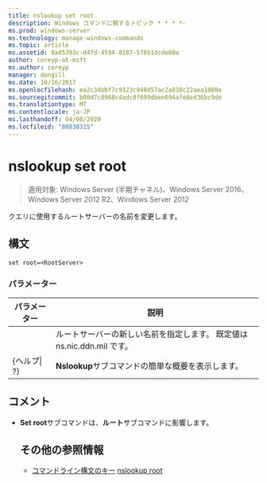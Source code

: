 ```yaml
---
title: nslookup set root
description: Windows コマンドに関するトピック * * * *-
ms.prod: windows-server
ms.technology: manage-windows-commands
ms.topic: article
ms.assetid: 8ad5393c-d4fd-4594-8187-576b1dcde60a
author: coreyp-at-msft
ms.author: coreyp
manager: dongill
ms.date: 10/16/2017
ms.openlocfilehash: ea2c34bbf7c9323c948d57ac2a838c22aea1008e
ms.sourcegitcommit: b00d7c8968c4adc8f699dbee694afe6ed36bc9de
ms.translationtype: MT
ms.contentlocale: ja-JP
ms.lasthandoff: 04/08/2020
ms.locfileid: "80838315"
---
```

# <a name="nslookup-set-root"></a>nslookup set root

>適用対象: Windows Server (半期チャネル)、Windows Server 2016、Windows Server 2012 R2、Windows Server 2012

クエリに使用するルートサーバーの名前を変更します。
## <a name="syntax"></a>構文
```
set root=<RootServer>
```
### <a name="parameters"></a>パラメーター

|    パラメーター    |                                   説明                                    |
|-----------------|----------------------------------------------------------------------------------|
|  <RootServer>   | ルートサーバーの新しい名前を指定します。 既定値は ns.nic.ddn.mil です。 |
| {ヘルプ&#124; ?} |              **Nslookup**サブコマンドの簡単な概要を表示します。               |

## <a name="remarks"></a>コメント
- **Set root**サブコマンドは、**ルート**サブコマンドに影響します。
  ## <a name="additional-references"></a>その他の参照情報
  - [コマンドライン構文のキー](command-line-syntax-key.md)
  [nslookup root](nslookup-root.md)
